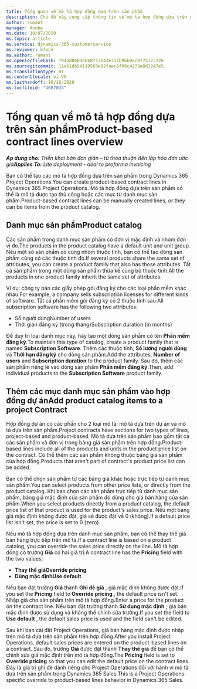 ```yaml
---
title: Tổng quan về mô tả hợp đồng dựa trên sản phẩm
description: Chủ đề này cung cấp thông tin về mô tả hợp đồng dựa trên sản phẩm.
author: rumant
manager: Annbe
ms.date: 10/07/2020
ms.topic: article
ms.service: dynamics-365-customerservice
ms.reviewer: kfend
ms.author: rumant
ms.openlocfilehash: 794a80b0dd6b8717b43e712b96b9ac077517c226
ms.sourcegitcommit: 11a61db54119503e82faec5f99c4273e8d1247e5
ms.translationtype: HT
ms.contentlocale: vi-VN
ms.lasthandoff: 10/16/2020
ms.locfileid: "4087035"
---
```

# <a name="product-based-contract-lines-overview"></a><span data-ttu-id="758e5-103">Tổng quan về mô tả hợp đồng dựa trên sản phẩm</span><span class="sxs-lookup"><span data-stu-id="758e5-103">Product-based contract lines overview</span></span>

<span data-ttu-id="758e5-104">_**Áp dụng cho:** Triển khai bản đơn giản – từ thỏa thuận đến lập hóa đơn ước giá_</span><span class="sxs-lookup"><span data-stu-id="758e5-104">_**Applies To:** Lite deployment - deal to proforma invoicing_</span></span>

<span data-ttu-id="758e5-105">Bạn có thể tạo các mô tả hợp đồng dựa trên sản phẩm trong Dynamics 365 Project Operations.</span><span class="sxs-lookup"><span data-stu-id="758e5-105">You can create product-based contract lines in Dynamics 365 Project Operations.</span></span> <span data-ttu-id="758e5-106">Mô tả hợp đồng dựa trên sản phẩm có thể là mô tả được tạo thủ công hoặc các mục từ danh mục sản phẩm.</span><span class="sxs-lookup"><span data-stu-id="758e5-106">Product-based contract lines can be manually created lines, or they can be items from the product catalog.</span></span>

## <a name="product-catalog"></a><span data-ttu-id="758e5-107">Danh mục sản phẩm</span><span class="sxs-lookup"><span data-stu-id="758e5-107">Product catalog</span></span>

<span data-ttu-id="758e5-108">Các sản phẩm trong danh mục sản phẩm có đơn vị mặc định và nhóm đơn vị đo.</span><span class="sxs-lookup"><span data-stu-id="758e5-108">The products in the product catalog have a default unit and unit group.</span></span> <span data-ttu-id="758e5-109">Nếu một số sản phẩm có cùng nhóm thuộc tính, bạn có thể tạo dòng sản phẩm cũng có các thuộc tính đó.</span><span class="sxs-lookup"><span data-stu-id="758e5-109">If several products share the same set of attributes, you can create a product family that also has those attributes.</span></span> <span data-ttu-id="758e5-110">Tất cả sản phẩm trong một dòng sản phẩm thừa kế cùng bộ thuộc tính.</span><span class="sxs-lookup"><span data-stu-id="758e5-110">All the products in one product family inherit the same set of attributes.</span></span>

<span data-ttu-id="758e5-111">Ví dụ: công ty bán các giấy phép gói đăng ký cho các loại phần mềm khác nhau.</span><span class="sxs-lookup"><span data-stu-id="758e5-111">For example, a company sells subscription licenses for different kinds of software.</span></span> <span data-ttu-id="758e5-112">Tất cả phần mềm gói đăng ký có 2 thuộc tính sau:</span><span class="sxs-lookup"><span data-stu-id="758e5-112">All subscription software has the following two attributes:</span></span>

- <span data-ttu-id="758e5-113">Số người dùng</span><span class="sxs-lookup"><span data-stu-id="758e5-113">Number of users</span></span>
- <span data-ttu-id="758e5-114">Thời gian đăng ký (trong tháng)</span><span class="sxs-lookup"><span data-stu-id="758e5-114">Subscription duration (in months)</span></span>

<span data-ttu-id="758e5-115">Để duy trì loại danh mục này, hãy tạo một dòng sản phẩm có tên **Phần mềm đăng ký**.</span><span class="sxs-lookup"><span data-stu-id="758e5-115">To maintain this type of catalog, create a product family that is named **Subscription Software**.</span></span> <span data-ttu-id="758e5-116">Thêm các thuộc tính, **Số lượng người dùng** và **Thời hạn đăng ký** cho dòng sản phẩm.</span><span class="sxs-lookup"><span data-stu-id="758e5-116">Add the attributes, **Number of users** and **Subscription duration** to the product family.</span></span> <span data-ttu-id="758e5-117">Sau đó, thêm các sản phẩm riêng lẻ vào dòng sản phẩm **Phần mềm đăng ký**.</span><span class="sxs-lookup"><span data-stu-id="758e5-117">Then, add individual products to the **Subscription Software** product family.</span></span>

## <a name="add-product-catalog-items-to-a-project-contract"></a><span data-ttu-id="758e5-118">Thêm các mục danh mục sản phẩm vào hợp đồng dự án</span><span class="sxs-lookup"><span data-stu-id="758e5-118">Add product catalog items to a project Contract</span></span>

<span data-ttu-id="758e5-119">Hợp đồng dự án có các phần cho 2 loại mô tả: mô tả dựa trên dự án và mô tả dựa trên sản phẩm.</span><span class="sxs-lookup"><span data-stu-id="758e5-119">Project contracts have sections for two types of lines, project-based and product-based.</span></span> <span data-ttu-id="758e5-120">Mô tả dựa trên sản phẩm bao gồm tất cả các sản phẩm và đơn vị trong bảng giá sản phẩm trên hợp đồng.</span><span class="sxs-lookup"><span data-stu-id="758e5-120">Product-based lines include all of the products and units in the product price list on the contract.</span></span> <span data-ttu-id="758e5-121">Có thể thêm các sản phẩm không thuộc bảng giá sản phẩm của hợp đồng.</span><span class="sxs-lookup"><span data-stu-id="758e5-121">Products that aren't part of contract's product price list can be added.</span></span>

<span data-ttu-id="758e5-122">Bạn có thể chọn sản phẩm từ các bảng giá khác hoặc trực tiếp từ danh mục sản phẩm.</span><span class="sxs-lookup"><span data-stu-id="758e5-122">You can select products from other price lists, or directly from the product catalog.</span></span> <span data-ttu-id="758e5-123">Khi bạn chọn các sản phẩm trực tiếp từ danh mục sản phẩm, bảng giá mặc định của sản phẩm đó dùng cho giá bán hàng của sản phẩm.</span><span class="sxs-lookup"><span data-stu-id="758e5-123">When you select products directly from a product catalog, the default price list of that product is used for the product's sales price.</span></span> <span data-ttu-id="758e5-124">Nếu một bảng giá mặc định không được đặt, giá sẽ được đặt về 0 (không).</span><span class="sxs-lookup"><span data-stu-id="758e5-124">If a default price list isn't set, the price is set to 0 (zero).</span></span>

<span data-ttu-id="758e5-125">Nếu mô tả hợp đồng dựa trên danh mục sản phẩm, bạn có thể thay thế giá bán hàng trực tiếp trên mô tả.</span><span class="sxs-lookup"><span data-stu-id="758e5-125">If a contract line is based on a product catalog, you can override the sales price directly on the line.</span></span> <span data-ttu-id="758e5-126">Mô tả hợp đồng có trường **Giá** có hai giá trị:</span><span class="sxs-lookup"><span data-stu-id="758e5-126">A contract line has the **Pricing** field with the two values:</span></span>

- <span data-ttu-id="758e5-127">**Thay thế giá**</span><span class="sxs-lookup"><span data-stu-id="758e5-127">**Override pricing**</span></span>
- <span data-ttu-id="758e5-128">**Dùng mặc định**</span><span class="sxs-lookup"><span data-stu-id="758e5-128">**Use default**</span></span>

<span data-ttu-id="758e5-129">Nếu bạn đặt trường **Giá** thành **Ghi đè giá** , giá mặc định không được đặt.</span><span class="sxs-lookup"><span data-stu-id="758e5-129">If you set the **Pricing** field to **Override pricing** , the default price isn't set.</span></span> <span data-ttu-id="758e5-130">Nhập giá cho sản phẩm trên mô tả hợp đồng.</span><span class="sxs-lookup"><span data-stu-id="758e5-130">Enter a price for the product on the contract line.</span></span> <span data-ttu-id="758e5-131">Nếu bạn đặt trường thành **Sử dụng mặc định** , giá bán mặc định được sử dụng và không thể chỉnh sửa trường.</span><span class="sxs-lookup"><span data-stu-id="758e5-131">If you set the field to **Use default** , the default sales price is used and the field can't be edited.</span></span>

<span data-ttu-id="758e5-132">Sau khi bạn cài đặt Project Operations, giá bán hàng mặc định được nhập trên mô tả dựa trên sản phẩm trên hợp đồng.</span><span class="sxs-lookup"><span data-stu-id="758e5-132">After you install Project Operations, default sales prices are entered on the product-based lines on a contract.</span></span> <span data-ttu-id="758e5-133">Sau đó, trường **Giá** được đặt thành **Thay thế giá** để bạn có thể chỉnh sửa giá mặc định trên mô tả hợp đồng.</span><span class="sxs-lookup"><span data-stu-id="758e5-133">The **Pricing** field is set to **Override pricing** so that you can edit the default price on the contract lines.</span></span> <span data-ttu-id="758e5-134">Đây là giá trị ghi đè dành riêng cho Project Operations đối với hành vi mô tả dựa trên sản phẩm trong Dynamics 365 Sales.</span><span class="sxs-lookup"><span data-stu-id="758e5-134">This is a Project Operations-specific override to product-based lines behavior in Dynamics 365 Sales.</span></span>
